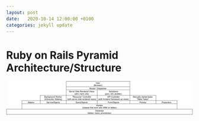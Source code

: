 ```yaml
---
layout: post
date:   2020-10-14 12:00:00 +0100
categories: jekyll update
---
```


# Ruby on Rails Pyramid Architecture/Structure

![Ruby on Rails Pyramid Architecture/Structure](/assets/2020/10/Ruby_on_Rails_structure_pyramid_architecture.png)